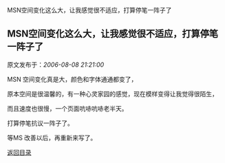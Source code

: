 MSN空间变化这么大，让我感觉很不适应，打算停笔一阵子了
## MSN空间变化这么大，让我感觉很不适应，打算停笔一阵子了

 原文发布于：*2006-08-08 21:21:00*

MSN 空间变化真是大，颜色和字体通通都变了，

 

原本空间是很温馨的，有一种心灵家园的感觉，现在模样变得让我觉得很陌生，

 

而且速度也很慢，一个页面吭哧吭哧老半天。

 

打算停笔抗议一阵子了。

 

等MS 改善以后，再重新来写了。

 

[返回目录](index.html)
